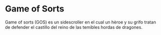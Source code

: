 # Game of Sorts
Game of sorts (GOS) es un sidescroller en el cual un hèroe y su grifo tratan de defender el castillo del reino de las temibles hordas de dragones.

